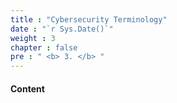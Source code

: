 ```yaml
---
title : "Cybersecurity Terminology"
date : "`r Sys.Date()`"
weight : 3
chapter : false
pre : " <b> 3. </b> "
---
```



#### Content

